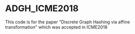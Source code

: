 # ADGH_ICME2018
This code is for the paper "Discrete Graph Hashing via affine transformation" which was accepted in ICME2018
